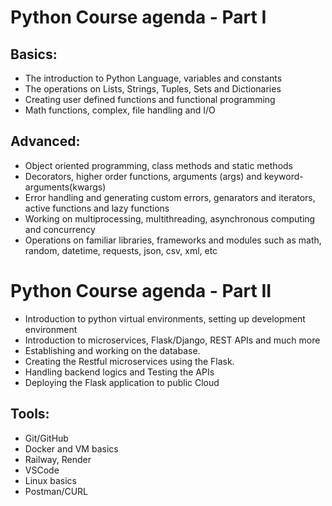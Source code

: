 # Python Course agenda - Part I

## Basics:

- The introduction to Python Language, variables and constants
- The operations on Lists, Strings, Tuples, Sets and Dictionaries
- Creating user defined functions and functional programming
- Math functions, complex, file handling and I/O

## Advanced:

- Object oriented programming, class methods and static methods
- Decorators, higher order functions, arguments (args) and keyword-arguments(kwargs)
- Error handling and generating custom errors, genarators and iterators, active functions and lazy functions
- Working on multiprocessing, multithreading, asynchronous computing and concurrency
- Operations on familiar libraries, frameworks and modules such as math, random, datetime, requests, json, csv, xml, etc

# Python Course agenda - Part II

- Introduction to python virtual environments, setting up development environment
- Introduction to microservices, Flask/Django, REST APIs and much more
- Establishing and working on the database.
- Creating the Restful microservices using the Flask.
- Handling backend logics and Testing the APIs
- Deploying the Flask application to public Cloud

## Tools:

- Git/GitHub
- Docker and VM basics
- Railway, Render
- VSCode
- Linux basics
- Postman/CURL
